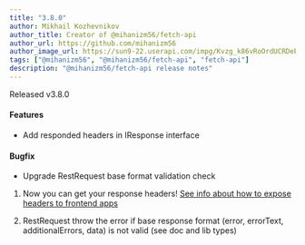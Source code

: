 ```yaml
---
title: "3.8.0"
author: Mikhail Kozhevnikov
author_title: Creator of @mihanizm56/fetch-api
author_url: https://github.com/mihanizm56
author_image_url: https://sun9-22.userapi.com/impg/Kvzg_k86vRoOrdUCRDePaOHuT7ZtWW1Urv54vQ/FxLBIhnYT2E.jpg?size=1620x2160&quality=96&sign=dfd21e746d92dc31445de5f6fecfc8db&type=album
tags: ["@mihanizm56", "@mihanizm56/fetch-api", "fetch-api"]
description: "@mihanizm56/fetch-api release notes"
---
```

Released v3.8.0
#### Features
 - Add responded headers in IResponse interface

#### Bugfix
 - Upgrade RestRequest base format validation check


<!--truncate-->

1) Now you can get your response headers!
[See info about how to expose headers to frontend apps](https://developer.mozilla.org/en-US/docs/Web/HTTP/Headers/Access-Control-Expose-Headers) 

2) RestRequest throw the error if base response format (error, errorText, additionalErrors, data) is not valid (see doc and lib types) 


